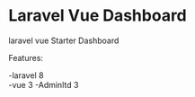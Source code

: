 # Laravel Vue Dashboard
laravel vue Starter Dashboard 

Features:

-laravel 8
<br>
-vue 3
-Adminltd 3
